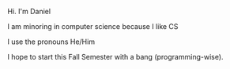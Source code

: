 Hi. I'm Daniel

I am minoring in computer science because I like CS

I use the pronouns He/Him

I hope to start this Fall Semester with a bang (programming-wise).
